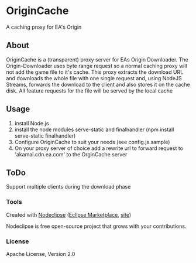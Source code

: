 

# OriginCache
A caching proxy for EA's Origin

## About
OriginCache is a (transparent) proxy server for EAs Origin Downloader.
The Origin-Downloader uses byte range request so a normal caching proxy will not add the game file to it's cache.
This proxy extracts the download URL and downloads the whole file with one single request and, using NodeJS Streams,
forwards the download to the client and also stores it on the cache disk.
All feature requests for the file will be served by the local cache

## Usage

1. install Node.js
2. install the node modules serve-static and finalhandler (npm install serve-static finalhandler)
2. Configure OriginCache to suit your needs (see config.js.sample) 
3. On your proxy server of choice add a rewrite url to forward request to 'akamai.cdn.ea.com' to the OrginCache server

## ToDo

Support multiple clients during the download phase

### Tools

Created with [Nodeclipse](https://github.com/Nodeclipse/nodeclipse-1)
 ([Eclipse Marketplace](http://marketplace.eclipse.org/content/nodeclipse), [site](http://www.nodeclipse.org))   

Nodeclipse is free open-source project that grows with your contributions.

### License
Apache License, Version 2.0